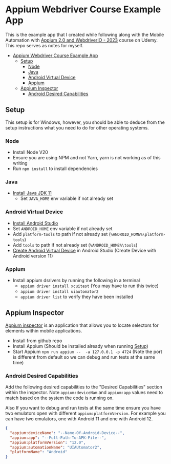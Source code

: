 # Appium Webdriver Course Example App
This is the example app that I created while following along with the Mobile Automation with [Appium 2.0 and WebdriverIO - 2023](https://www.udemy.com/course/appium-webdriverio-mobile-automation/)
course on Udemy. This repo serves as notes for myself.

- [Appium Webdriver Course Example App](#appium-webdriver-course-example-app)
  - [Setup](#setup)
    - [Node](#node)
    - [Java](#java)
    - [Android Virtual Device](#android-virtual-device)
    - [Appium](#appium)
  - [Appium Inspector](#appium-inspector)
    - [Android Desired Capabilities](#android-desired-capabilities)


## Setup
This setup is for Windows, however, you should be able to deduce from the setup instructions what you need to do for other operating systems.

### Node
- Install Node V20
- Ensure you are using NPM and not Yarn, yarn is not working as of this writing
- Run `npm install` to install dependencies

### Java
- [Install Java JDK 11](https://adoptium.net/en-GB/temurin/releases/?os=windows&version=11)
  - Set `JAVA_HOME` env variable if not already set

### Android Virtual Device
- [Install Android Studio](https://developer.android.com/studio/install)
- Set `ANDROID_HOME` env variable if not already set
- Add `platform-tools` to path if not already set (`%ANDROID_HOME%\platform-tools`)
- Add `tools` to path if not already set (`%ANDROID_HOME%\tools`)
- [Create Android Virtual Device](https://developer.android.com/studio/run/managing-avds) in Android Studio (Create Device with Android version 11)

### Appium
- Install appium dsrivers by running the following in a terminal
  - `appium driver install xcuitest` (You may have to run this twice)
  - `appium driver install uiautomator2`
  - `appium driver list` to verify they have been installed


## Appium Inspector
[Appium inspector](https://github.com/appium/appium-inspector) is an application that allows you to locate selectors for elements within mobile applications. 

- Install from github repo
- Install Appium (Should be installed already when running [Setup](#setup))
- Start Appium `npm run appium --  -a 127.0.0.1 -p 4724` (Note the port is different from default so we can debug and run tests at the same time)

### Android Desired Capabilities
Add the following desired capabilities to the "Desired Capabilities" section within the inspector. Note `appium:deviceNam` and `appium:app` values need to match based on the system the code is running on. 

Also If you want to debug and run tests at the same time ensure you have two emulators open with different `appium:platformVersion`. For example you can have two emulators, one with Android 11 and one with Android 12.

```json
{
  "appium:deviceName": "--Name-Of-Android-Device--",
  "appium:app": "--Full-Path-To-APK-File--",
  "appium:platformVersion": "12.0",
  "appium:automationName": "UIAUtomator2",
  "platformName": "Android"
}
```